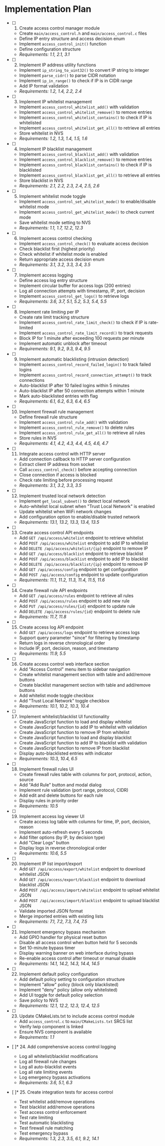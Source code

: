 # Implementation Plan

- [ ] 1. Create access control manager module
  - Create `main/access_control.h` and `main/access_control.c` files
  - Define IP entry structure and access decision enum
  - Implement `access_control_init()` function
  - Define configuration structure
  - _Requirements: 1.1, 2.1, 3.1_

- [ ] 2. Implement IP address utility functions
  - Implement `ip_string_to_uint32()` to convert IP string to integer
  - Implement `parse_cidr()` to parse CIDR notation
  - Implement `ip_in_range()` to check if IP is in CIDR range
  - Add IP format validation
  - _Requirements: 1.2, 1.4, 2.2, 2.4_

- [ ] 3. Implement IP whitelist management
  - Implement `access_control_whitelist_add()` with validation
  - Implement `access_control_whitelist_remove()` to remove entries
  - Implement `access_control_whitelist_contains()` to check if IP is whitelisted
  - Implement `access_control_whitelist_get_all()` to retrieve all entries
  - Store whitelist in NVS
  - _Requirements: 1.2, 1.3, 1.4, 1.5, 1.6_

- [ ] 4. Implement IP blacklist management
  - Implement `access_control_blacklist_add()` with validation
  - Implement `access_control_blacklist_remove()` to remove entries
  - Implement `access_control_blacklist_contains()` to check if IP is blacklisted
  - Implement `access_control_blacklist_get_all()` to retrieve all entries
  - Store blacklist in NVS
  - _Requirements: 2.1, 2.2, 2.3, 2.4, 2.5, 2.6_

- [ ] 5. Implement whitelist mode toggle
  - Implement `access_control_set_whitelist_mode()` to enable/disable whitelist mode
  - Implement `access_control_get_whitelist_mode()` to check current mode
  - Save whitelist mode setting to NVS
  - _Requirements: 1.1, 1.7, 12.2, 12.3_

- [ ] 6. Implement access control checking
  - Implement `access_control_check()` to evaluate access decision
  - Check blacklist first (highest priority)
  - Check whitelist if whitelist mode is enabled
  - Return appropriate access decision enum
  - _Requirements: 3.1, 3.2, 3.3, 3.4, 3.5_

- [ ] 7. Implement access logging
  - Define access log entry structure
  - Implement circular buffer for access logs (200 entries)
  - Log all connection attempts with timestamp, IP, port, decision
  - Implement `access_control_get_logs()` to retrieve logs
  - _Requirements: 3.6, 3.7, 5.1, 5.2, 5.3, 5.4, 5.5_

- [ ] 8. Implement rate limiting per IP
  - Create rate limit tracking structure
  - Implement `access_control_rate_limit_check()` to check if IP is rate-limited
  - Implement `access_control_rate_limit_record()` to track requests
  - Block IP for 1 minute after exceeding 100 requests per minute
  - Implement automatic unblock after timeout
  - _Requirements: 9.1, 9.2, 9.3, 9.4, 9.5_

- [ ] 9. Implement automatic blacklisting (intrusion detection)
  - Implement `access_control_record_failed_login()` to track failed logins
  - Implement `access_control_record_connection_attempt()` to track connections
  - Auto-blacklist IP after 10 failed logins within 5 minutes
  - Auto-blacklist IP after 50 connection attempts within 1 minute
  - Mark auto-blacklisted entries with flag
  - _Requirements: 6.1, 6.2, 6.3, 6.4, 6.5_

- [ ] 10. Implement firewall rule management
  - Define firewall rule structure
  - Implement `access_control_rule_add()` with validation
  - Implement `access_control_rule_remove()` to delete rules
  - Implement `access_control_rule_get_all()` to retrieve all rules
  - Store rules in NVS
  - _Requirements: 4.1, 4.2, 4.3, 4.4, 4.5, 4.6, 4.7_

- [ ] 11. Integrate access control with HTTP server
  - Add connection callback to HTTP server configuration
  - Extract client IP address from socket
  - Call `access_control_check()` before accepting connection
  - Close connection if access is blocked
  - Check rate limiting before processing request
  - _Requirements: 3.1, 3.2, 3.3, 3.5_

- [ ] 12. Implement trusted local network detection
  - Implement `get_local_subnet()` to detect local network
  - Auto-whitelist local subnet when "Trust Local Network" is enabled
  - Update whitelist when WiFi network changes
  - Add configuration option to enable/disable trusted network
  - _Requirements: 13.1, 13.2, 13.3, 13.4, 13.5_

- [ ] 13. Create access control API endpoints
  - Add `GET /api/access/whitelist` endpoint to retrieve whitelist
  - Add `POST /api/access/whitelist` endpoint to add IP to whitelist
  - Add `DELETE /api/access/whitelist/{ip}` endpoint to remove IP
  - Add `GET /api/access/blacklist` endpoint to retrieve blacklist
  - Add `POST /api/access/blacklist` endpoint to add IP to blacklist
  - Add `DELETE /api/access/blacklist/{ip}` endpoint to remove IP
  - Add `GET /api/access/config` endpoint to get configuration
  - Add `POST /api/access/config` endpoint to update configuration
  - _Requirements: 11.1, 11.2, 11.3, 11.4, 11.5, 11.6_

- [ ] 14. Create firewall rule API endpoints
  - Add `GET /api/access/rules` endpoint to retrieve all rules
  - Add `POST /api/access/rules` endpoint to add new rule
  - Add `PUT /api/access/rules/{id}` endpoint to update rule
  - Add `DELETE /api/access/rules/{id}` endpoint to delete rule
  - _Requirements: 11.7, 11.8_

- [ ] 15. Create access log API endpoint
  - Add `GET /api/access/logs` endpoint to retrieve access logs
  - Support query parameter "since" for filtering by timestamp
  - Return logs in reverse chronological order
  - Include IP, port, decision, reason, and timestamp
  - _Requirements: 11.9, 5.5_

- [ ] 16. Create access control web interface section
  - Add "Access Control" menu item to sidebar navigation
  - Create whitelist management section with table and add/remove buttons
  - Create blacklist management section with table and add/remove buttons
  - Add whitelist mode toggle checkbox
  - Add "Trust Local Network" toggle checkbox
  - _Requirements: 10.1, 10.2, 10.3, 10.4_

- [ ] 17. Implement whitelist/blacklist UI functionality
  - Create JavaScript function to load and display whitelist
  - Create JavaScript function to add IP to whitelist with validation
  - Create JavaScript function to remove IP from whitelist
  - Create JavaScript function to load and display blacklist
  - Create JavaScript function to add IP to blacklist with validation
  - Create JavaScript function to remove IP from blacklist
  - Display auto-blacklisted entries with indicator
  - _Requirements: 10.3, 10.4, 6.5_

- [ ] 18. Implement firewall rules UI
  - Create firewall rules table with columns for port, protocol, action, source
  - Add "Add Rule" button and modal dialog
  - Implement rule validation (port range, protocol, CIDR)
  - Add edit and delete buttons for each rule
  - Display rules in priority order
  - _Requirements: 10.5_

- [ ] 19. Implement access log viewer UI
  - Create access log table with columns for time, IP, port, decision, reason
  - Implement auto-refresh every 5 seconds
  - Add filter options (by IP, by decision type)
  - Add "Clear Logs" button
  - Display logs in reverse chronological order
  - _Requirements: 10.6, 5.5_

- [ ] 20. Implement IP list import/export
  - Add `GET /api/access/export/whitelist` endpoint to download whitelist JSON
  - Add `GET /api/access/export/blacklist` endpoint to download blacklist JSON
  - Add `POST /api/access/import/whitelist` endpoint to upload whitelist JSON
  - Add `POST /api/access/import/blacklist` endpoint to upload blacklist JSON
  - Validate imported JSON format
  - Merge imported entries with existing lists
  - _Requirements: 7.1, 7.2, 7.3, 7.4, 7.5_

- [ ] 21. Implement emergency bypass mechanism
  - Add GPIO handler for physical reset button
  - Disable all access control when button held for 5 seconds
  - Set 10-minute bypass timer
  - Display warning banner on web interface during bypass
  - Re-enable access control after timeout or manual disable
  - _Requirements: 14.1, 14.2, 14.3, 14.4, 14.5_

- [ ] 22. Implement default policy configuration
  - Add default policy setting to configuration structure
  - Implement "allow" policy (block only blacklisted)
  - Implement "deny" policy (allow only whitelisted)
  - Add UI toggle for default policy selection
  - Save policy to NVS
  - _Requirements: 12.1, 12.2, 12.3, 12.4, 12.5_

- [ ] 23. Update CMakeLists.txt to include access control module
  - Add `access_control.c` to `main/CMakeLists.txt` SRCS list
  - Verify lwip component is linked
  - Ensure NVS component is available
  - _Requirements: 1.1_

- [ ]* 24. Add comprehensive access control logging
  - Log all whitelist/blacklist modifications
  - Log all firewall rule changes
  - Log all auto-blacklist events
  - Log all rate limiting events
  - Log emergency bypass activations
  - _Requirements: 3.6, 5.1, 6.3_

- [ ]* 25. Create integration tests for access control
  - Test whitelist add/remove operations
  - Test blacklist add/remove operations
  - Test access control enforcement
  - Test rate limiting
  - Test automatic blacklisting
  - Test firewall rule matching
  - Test emergency bypass
  - _Requirements: 1.3, 2.3, 3.5, 6.1, 9.2, 14.1_
